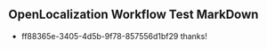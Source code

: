 ## OpenLocalization Workflow Test MarkDown
* ff88365e-3405-4d5b-9f78-857556d1bf29 thanks!

<!--HONumber=Jul16_HO3-->


